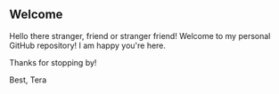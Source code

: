 ## Welcome


Hello there stranger, friend or stranger friend! Welcome to my personal GitHub repository! I am happy you're here. 


Thanks for stopping by! 

Best, 
Tera

